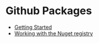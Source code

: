 # Github Packages

* [Getting Started](https://docs.github.com/en/packages)
* [Working with the Nuget registry](https://docs.github.com/en/packages/working-with-a-github-packages-registry/working-with-the-nuget-registry)


